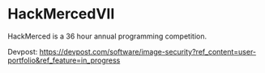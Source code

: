 # HackMercedVII
HackMerced is a 36 hour annual programming competition.

Devpost: https://devpost.com/software/image-security?ref_content=user-portfolio&ref_feature=in_progress
